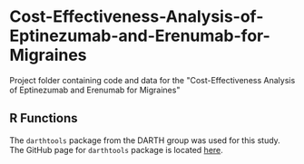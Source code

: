 # Cost-Effectiveness-Analysis-of-Eptinezumab-and-Erenumab-for-Migraines
Project folder containing code and data for the "Cost-Effectiveness Analysis of Eptinezumab and Erenumab for Migraines"

## R Functions
The `darthtools` package from the DARTH group was used for this study. The GitHub page for `darthtools` package is located [here]([https://github.com/DARTH-git/dampack](https://github.com/DARTH-git/darthtools)https://github.com/DARTH-git/darthtools).
